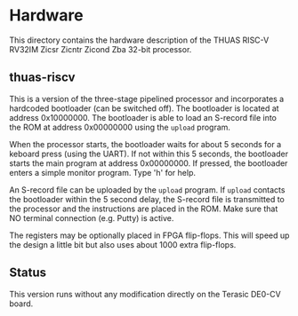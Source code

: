 # Hardware

This directory contains the hardware description of the
THUAS RISC-V RV32IM Zicsr Zicntr Zicond Zba 32-bit processor.


## thuas-riscv

This is a version of the three-stage pipelined processor
and incorporates a hardcoded bootloader (can be switched off).
The bootloader is located at address 0x10000000. The bootloader
is able to load an S-record file into the ROM at address
0x00000000 using the `upload` program.

When the processor starts, the bootloader waits for about
5 seconds for a keboard press (using the UART). If not
within this 5 seconds, the bootloader starts the main
program at address 0x00000000. If pressed, the bootloader
enters a simple monitor program. Type 'h' for help.

An S-record file can be uploaded by the `upload` program.
If `upload` contacts the bootloader within the 5 second
delay, the S-record file is transmitted to the processor
and the instructions are placed in the ROM. Make
sure that NO terminal connection (e.g. Putty) is active.

The registers may be optionally placed in FPGA flip-flops.
This will speed up the design a little bit but also uses
about 1000 extra flip-flops.

## Status
This version runs without any modification directly on
the Terasic DE0-CV board.
